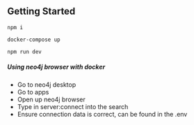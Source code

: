 ## Getting Started

```
npm i
```

```
docker-compose up
```

```
npm run dev
```

##### Using neo4j browser with docker

- Go to neo4j desktop
- Go to apps
- Open up neo4j browser
- Type in server:connect into the search
- Ensure connection data is correct, can be found in the .env
